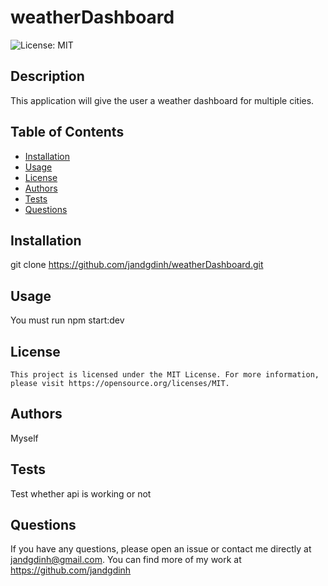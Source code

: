 # weatherDashboard

  ![License: MIT](https://img.shields.io/badge/License-MIT-yellow.svg)


  ## Description
  This application will give the user a weather dashboard for multiple cities.

  ## Table of Contents
  - [Installation](#installation)
  - [Usage](#usage)
  - [License](#license)
  - [Authors](#authors)
  - [Tests](#tests)
  - [Questions](#questions)

  ## Installation
  git clone https://github.com/jandgdinh/weatherDashboard.git

  ## Usage
  You must run npm start:dev

  ## License

    This project is licensed under the MIT License. For more information, please visit https://opensource.org/licenses/MIT.

  ## Authors
  Myself

  ## Tests
  Test whether api is working or not

  ## Questions
  If you have any questions, please open an issue or contact me directly at jandgdinh@gmail.com. You can find more of my work at https://github.com/jandgdinh